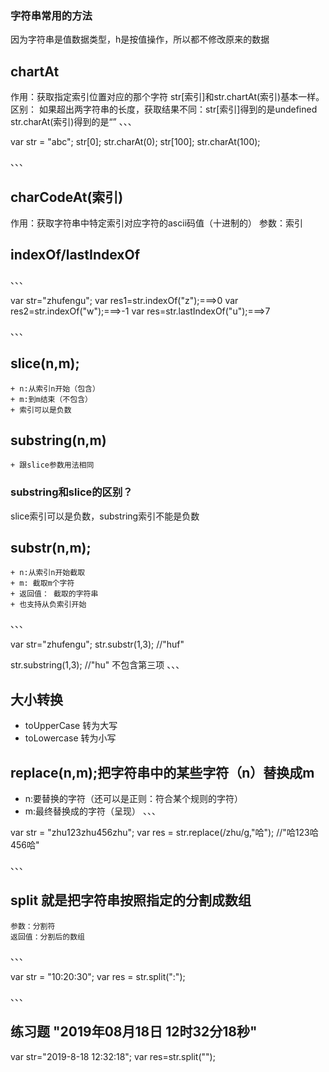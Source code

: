 ### 字符串常用的方法
因为字符串是值数据类型，h是按值操作，所以都不修改原来的数据

## chartAt
作用：获取指定索引位置对应的那个字符
str[索引]和str.chartAt(索引)基本一样。区别：
如果超出两字符串的长度，获取结果不同：str[索引]得到的是undefined
                                str.charAt(索引)得到的是“”
、、、

var str = "abc";
str[0];
str.charAt(0);
str[100];
str.charAt(100);

、、、

## charCodeAt(索引)
作用：获取字符串中特定索引对应字符的ascii码值（十进制的）
参数：索引

## indexOf/lastIndexOf
、、、

var str="zhufengu";
var res1=str.indexOf("z");===>0
var res2=str.indexOf("w");===>-1
var res=str.lastIndexOf("u");===>7

、、、

## slice(n,m);
    + n:从索引n开始（包含）
    + m:到m结束（不包含）
    + 索引可以是负数

## substring(n,m)
    + 跟slice参数用法相同

### substring和slice的区别？
slice索引可以是负数，substring索引不能是负数

## substr(n,m);
    + n:从索引n开始截取
    + m: 截取m个字符
    + 返回值： 截取的字符串
    + 也支持从负索引开始
、、、

var str="zhufengu";
str.substr(1,3); //"huf"

str.substring(1,3); //"hu"   不包含第三项
、、、

## 大小转换
+ toUpperCase 转为大写
+ toLowercase 转为小写

## replace(n,m);把字符串中的某些字符（n）替换成m
+ n:要替换的字符（还可以是正则：符合某个规则的字符）
+ m:最终替换成的字符（呈现）
、、、

var str = "zhu123zhu456zhu";
var res = str.replace(/zhu/g,"哈"); //"哈123哈456哈"

、、、

## split 就是把字符串按照指定的分割成数组
    参数：分割符
    返回值：分割后的数组
、、、

var str = "10:20:30";
var res = str.split(":"); 

、、、

## 练习题   "2019年08月18日 12时32分18秒"
var str="2019-8-18 12:32:18";
var res=str.split("");



